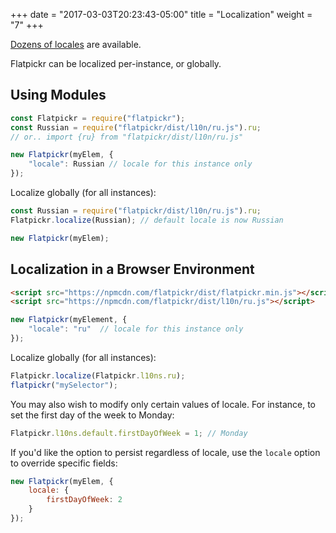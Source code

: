 +++
date = "2017-03-03T20:23:43-05:00"
title = "Localization"
weight = "7"
+++

[Dozens of locales](https://github.com/chmln/flatpickr/tree/master/dist/l10n) are available.

Flatpickr can be localized per-instance, or globally.


## Using Modules

```js
const Flatpickr = require("flatpickr");
const Russian = require("flatpickr/dist/l10n/ru.js").ru;
// or.. import {ru} from "flatpickr/dist/l10n/ru.js"

new Flatpickr(myElem, {
    "locale": Russian // locale for this instance only
});
```

Localize globally (for all instances):

```js
const Russian = require("flatpickr/dist/l10n/ru.js").ru;
Flatpickr.localize(Russian); // default locale is now Russian

new Flatpickr(myElem);
```


## Localization in a Browser Environment

```html
<script src="https://npmcdn.com/flatpickr/dist/flatpickr.min.js"></script>
<script src="https://npmcdn.com/flatpickr/dist/l10n/ru.js"></script>
```

```js
new Flatpickr(myElement, {
    "locale": "ru"  // locale for this instance only
});
```

Localize globally (for all instances):

```js
Flatpickr.localize(Flatpickr.l10ns.ru);
flatpickr("mySelector");
```




You may also wish to modify only certain values of locale.
For instance, to set the first day of the week to Monday:

```js
Flatpickr.l10ns.default.firstDayOfWeek = 1; // Monday
```

If you'd like the option to persist regardless of locale, use the `locale` option to override specific fields:

```js
new Flatpickr(myElem, {
    locale: {
        firstDayOfWeek: 2
    }
});
```
